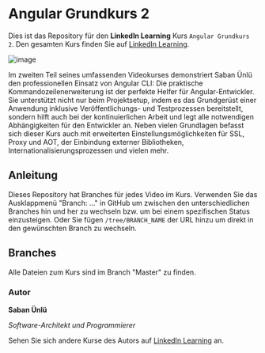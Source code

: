 # Angular Grundkurs 2

Dies ist das Repository für den **LinkedIn Learning** Kurs `Angular Grundkurs 2`. Den gesamten Kurs finden Sie auf [LinkedIn Learning][lil-course-url].

![image](https://user-images.githubusercontent.com/61017085/201642680-fda093cc-55d8-4fba-a5ab-b7834f7c5027.png) 

Im zweiten Teil seines umfassenden Videokurses demonstriert Saban Ünlü den professionellen Einsatz von Angular CLI: Die praktische Kommandozeilenerweiterung ist der perfekte Helfer für Angular-Entwickler. Sie unterstützt nicht nur beim Projektsetup, indem es das Grundgerüst einer Anwendung inklusive Veröffentlichungs- und Testprozessen bereitstellt, sondern hilft auch bei der kontinuierlichen Arbeit und legt alle notwendigen Abhängigkeiten für den Entwickler an. Neben vielen Grundlagen befasst sich dieser Kurs auch mit erweiterten Einstellungsmöglichkeiten für SSL, Proxy und AOT, der Einbindung externer Bibliotheken, Internationalisierungsprozessen und vielen mehr.

## Anleitung

Dieses Repository hat Branches für jedes Video im Kurs. Verwenden Sie das Ausklappmenü "Branch: ..." in GitHub um zwischen den unterschiedlichen Branches hin und her zu wechseln bzw. um bei einem spezifischen Status einzusteigen. Oder Sie fügen `/tree/BRANCH_NAME` der URL hinzu um direkt in den gewünschten Branch zu wechseln.

## Branches

Alle Dateien zum Kurs sind im Branch "Master" zu finden. 

### Autor

**Saban Ünlü**

_Software-Architekt und Programmierer_

Sehen Sie sich andere Kurse des Autors auf [LinkedIn Learning](https://www.linkedin.com/learning/instructors/saban-unlu) an.

[0]: # (Replace these placeholder URLs with actual course URLs)
[lil-course-url]: https://www.linkedin.com/learning/angular-grundkurs-2-angular-cli-und-projektsetup
[lil-thumbnail-url]: https://cdn.lynda.com/course/2875095/2875095-1615224395432-16x9.jpg

